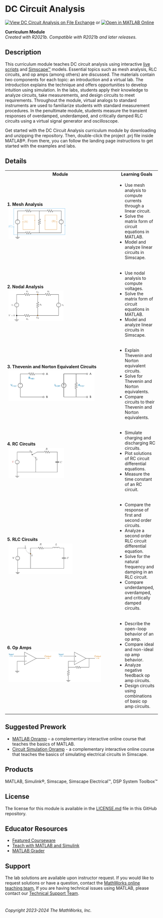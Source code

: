 # DC Circuit Analysis 
[![View DC Circuit Analysis on File Exchange](https://www.mathworks.com/matlabcentral/images/matlab-file-exchange.svg)](https://www.mathworks.com/matlabcentral/fileexchange/) or [![Open in MATLAB Online](https://www.mathworks.com/images/responsive/global/open-in-matlab-online.svg)](https://matlab.mathworks.com/open/github/v1?repo=MathWorks-Teaching-Resources/DC-Circuit-Analysis&project=DCCircuitAnalysis.prj)

**Curriculum Module**  
_Created with R2021b. Compatible with R2021b and later releases._  

## Description ##
This curriculum module teaches DC circuit analysis using interactive [live scripts](https://www.mathworks.com/products/matlab/live-editor.html) and [Simscape&trade;](https://www.mathworks.com/products/simscape.html) models. Essential topics such as mesh analysis, RLC circuits, and op amps (among others) are discussed. The materials contain two components for each topic: an introduction and a virtual lab. The introduction explains the technique and offers opportunities to develop intuition using simulation. In the labs, students apply their knowledge to analyze circuits, take measurements, and design circuits to meet requirements. Throughout the module, virtual analogs to standard instruments are used to familiarize students with standard measurement procedures. In the penultimate module, students measure the transient responses of overdamped, underdamped, and critically damped RLC circuits using a virtual signal generator and oscilloscope.

Get started with the DC Circuit Analysis curriculum module by downloading and unzipping the repository. Then, double-click the project .prj file inside MATLAB&reg;. From there, you can follow the landing page instructions to get started with the examples and labs.

## Details ##

<table style="vertical-align:top">
  <tr>
    <th width=350>Module</th>
    <th>Learning Goals</th>
  </tr>
  <tr>
    <td>
        <b>1. Mesh Analysis</b><br>
        <img height="100" src="./Images/meshes.png" style="margin:5px" >
    </td>
    <td>    
        <ul>
        <li>Use mesh analysis to compute currents through a linear circuit.</li>
        <li>Solve the matrix form of circuit equations in MATLAB.</li>
        <li>Model and analyze linear circuits in Simscape.</li>
        </ul>
    </td>
  </tr>
  <tr>
    <td>
        <b>2. Nodal Analysis</b><br>
        <img height="100" src="./Images/nodes.png" style="margin:5px" >
    </td>
    <td>    
        <ul>
        <li>Use nodal analysis to compute voltages.</li>
        <li>Solve the matrix form of circuit equations in MATLAB.</li>
        <li>Model and analyze linear circuits in Simscape.</li>
        </ul>
    </td>
  </tr>
  <tr>
    <td>
        <b>3. Thevenin and Norton Equivalent Circuits</b><br>
        <img height="100" src="./Images/TheveninNorton.png" style="margin:5px" >
    </td>
    <td>    
        <ul>
        <li>Explain Thevenin and Norton equivalent circuits.</li>
        <li>Solve for Thevenin and Norton equivalents.</li>
        <li>Compare circuits to their Thevenin and Norton equivalents.</li>
        </ul>
    </td>
  </tr>
  <tr>
    <td>
        <b>4. RC Circuits</b><br>
        <img height="100" src="./Images/rccircuit.png" style="margin:5px" >
    </td>
    <td>    
        <ul>
        <li>Simulate charging and discharging RC circuits.</li>
        <li>Plot solutions of RC circuit differential equations.</li>
        <li>Measure the time constant of an RC circuit.</li>
        </ul>
    </td>
  </tr>
  <tr>
    <td>
        <b>5. RLC Circuits</b><br>
        <img height="100" src="./Images/rlccircuit.png" style="margin:5px" >
    </td>
    <td>    
        <ul>
        <li>Compare the response of first and second order circuits.</li>
        <li>Analyze a second order RLC circuit differential equation.</li>
        <li>Solve for the natural frequency and damping in an RLC circuit.</li>
        <li>Compare underdamped, overdamped, and critically damped circuits.</li>
        </ul>
    </td>
  </tr>
  <tr>
    <td>
        <b>6. Op Amps</b><br>
        <img height="100" src="./Images/opamps.png" style="margin:5px" >
    </td>
    <td>    
        <ul>
        <li>Describe the open-loop behavior of an op amp.</li>
        <li>Compare ideal and non-ideal op amp behavior.</li>
        <li>Analyze negative feedback op amp circuits.</li>
        <li>Design circuits using combinations of basic op amp circuits.</li>
        </ul>
    </td>
  </tr>
</table>

## Suggested Prework ##
* [MATLAB Onramp](https://matlabacademy.mathworks.com/details/matlab-onramp/gettingstarted) – a complementary interactive online course that teaches the basics of MATLAB.
* [Circuit Simulation Onramp](https://matlabacademy.mathworks.com/details/circuit-simulation-onramp/circuits) - a complementary interactive online course that teaches the basics of simulating electrical circuits in Simscape.

## Products ##
MATLAB, Simulink&reg;, Simscape, Simscape Electrical&trade;, DSP System Toolbox&trade;

## License ##
The license for this module is available in the [LICENSE.md](license.md) file in this GitHub repository.

## Educator Resources ##
* [Featured Courseware](https://www.mathworks.com/academia/courseware/course-materials.html)
* [Teach with MATLAB and Simulink](https://www.mathworks.com/academia/educators.html)
* [MATLAB Grader](https://www.mathworks.com/products/matlab-grader.html)

## Support ##
The lab solutions are available upon instructor request. If you would like to request solutions or have a question, contact the <a href="mailto:onlineteaching@mathworks.com">MathWorks online teaching team.</a> If you are having technical issues using MATLAB, please contact our [Technical Support Team](https://www.mathworks.com/support/contact_us.html). 

# #

_Copyright 2023-2024 The MathWorks, Inc._

